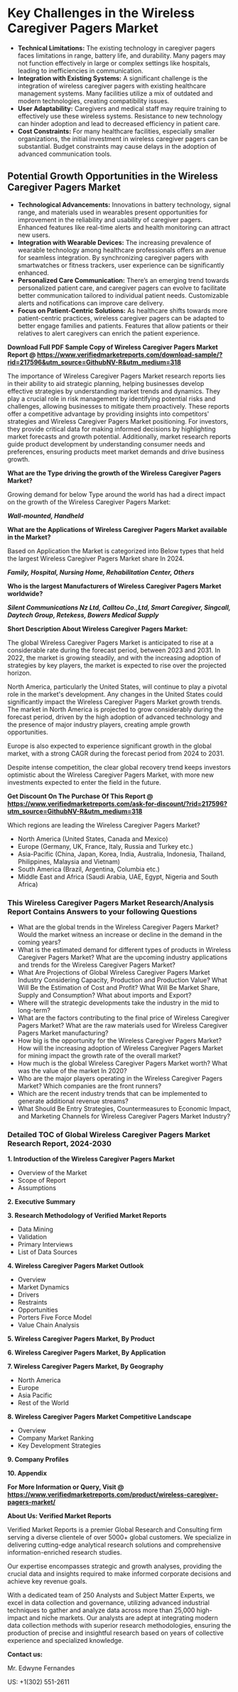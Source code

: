 <p class=""><h1>Key Challenges in the Wireless Caregiver Pagers Market</h1><ul>  <li>    <strong>Technical Limitations:</strong>    The existing technology in caregiver pagers faces limitations in range, battery life, and durability. Many pagers may not function effectively in large or complex settings like hospitals, leading to inefficiencies in communication.  </li>  <li>    <strong>Integration with Existing Systems:</strong>    A significant challenge is the integration of wireless caregiver pagers with existing healthcare management systems. Many facilities utilize a mix of outdated and modern technologies, creating compatibility issues.  </li>  <li>    <strong>User Adaptability:</strong>    Caregivers and medical staff may require training to effectively use these wireless systems. Resistance to new technology can hinder adoption and lead to decreased efficiency in patient care.  </li>  <li>    <strong>Cost Constraints:</strong>    For many healthcare facilities, especially smaller organizations, the initial investment in wireless caregiver pagers can be substantial. Budget constraints may cause delays in the adoption of advanced communication tools.  </li></ul><h2>Potential Growth Opportunities in the Wireless Caregiver Pagers Market</h1><ul>  <li>    <strong>Technological Advancements:</strong>    Innovations in battery technology, signal range, and materials used in wearables present opportunities for improvement in the reliability and usability of caregiver pagers. Enhanced features like real-time alerts and health monitoring can attract new users.  </li>  <li>    <strong>Integration with Wearable Devices:</strong>    The increasing prevalence of wearable technology among healthcare professionals offers an avenue for seamless integration. By synchronizing caregiver pagers with smartwatches or fitness trackers, user experience can be significantly enhanced.  </li>  <li>    <strong>Personalized Care Communication:</strong>    There’s an emerging trend towards personalized patient care, and caregiver pagers can evolve to facilitate better communication tailored to individual patient needs. Customizable alerts and notifications can improve care delivery.  </li>  <li>    <strong>Focus on Patient-Centric Solutions:</strong>    As healthcare shifts towards more patient-centric practices, wireless caregiver pagers can be adapted to better engage families and patients. Features that allow patients or their relatives to alert caregivers can enrich the patient experience.  </li></ul></p><p class=""><strong>Download Full PDF Sample Copy of Wireless Caregiver Pagers Market Report @ <a href="https://www.verifiedmarketreports.com/download-sample/?rid=217596&utm_source=GithubNV-R&utm_medium=318" target="_blank">https://www.verifiedmarketreports.com/download-sample/?rid=217596&utm_source=GithubNV-R&utm_medium=318</a></strong></p><p>The importance of&nbsp;Wireless Caregiver Pagers Market research reports lies in their ability to aid strategic planning, helping businesses develop effective strategies by understanding market trends and dynamics. They play a crucial role in risk management by identifying potential risks and challenges, allowing businesses to mitigate them proactively. These reports offer a competitive advantage by providing insights into competitors' strategies and Wireless Caregiver Pagers Market positioning. For investors, they provide critical data for making informed decisions by highlighting market forecasts and growth potential. Additionally, market research reports guide product development by understanding consumer needs and preferences, ensuring products meet market demands and drive business growth.</p><p><strong>What are the&nbsp;Type driving the growth of the Wireless Caregiver Pagers Market?</strong></p><p id="" class="">Growing demand for below Type around the world has had a direct impact on the growth of the Wireless Caregiver Pagers Market:</p><p class=""><em><strong>Wall-mounted, Handheld</strong></em></p><p class=""><strong>What are the&nbsp;Applications&nbsp;of Wireless Caregiver Pagers Market available in the Market?</strong></p><p id="" class="">Based on Application the Market is categorized into Below types that held the largest Wireless Caregiver Pagers Market share In 2024.</p><p class=""><em><strong>Family, Hospital, Nursing Home, Rehabilitation Center, Others</strong></em></p><p class=""><strong>Who is the largest Manufacturers of Wireless Caregiver Pagers Market worldwide?</strong></p><p><em><strong>Silent Communications Nz Ltd, Calltou Co.,Ltd, Smart Caregiver, Singcall, Daytech Group, Retekess, Bowers Medical Supply</strong></em></p><p id="" class=""><strong>Short Description About Wireless Caregiver Pagers Market:</strong></p><p>The global Wireless Caregiver Pagers Market is anticipated to rise at a considerable rate during the forecast period, between 2023 and 2031. In 2022, the market is growing steadily, and with the increasing adoption of strategies by key players, the market is expected to rise over the projected horizon.</p><p>North America, particularly the United States, will continue to play a pivotal role in the market's development. Any changes in the United States could significantly impact the Wireless Caregiver Pagers Market growth trends. The market in North America is projected to grow considerably during the forecast period, driven by the high adoption of advanced technology and the presence of major industry players, creating ample growth opportunities.</p><p>Europe is also expected to experience significant growth in the global market, with a strong CAGR during the forecast period from 2024 to 2031.</p><p>Despite intense competition, the clear global recovery trend keeps investors optimistic about the Wireless Caregiver Pagers Market, with more new investments expected to enter the field in the future.</p><p id="" class=""><strong>Get Discount On The Purchase Of This Report @ <a href="https://www.verifiedmarketreports.com/ask-for-discount/?rid=217596?utm_source=GithubNV-R&utm_medium=318" target="_blank">https://www.verifiedmarketreports.com/ask-for-discount/?rid=217596?utm_source=GithubNV-R&utm_medium=318</a></strong></p><p class="">Which regions are leading the Wireless Caregiver Pagers Market?</p><ul><li>North America (United States, Canada and Mexico)</li><li>Europe (Germany, UK, France, Italy, Russia and Turkey etc.)</li><li>Asia-Pacific (China, Japan, Korea, India, Australia, Indonesia, Thailand, Philippines, Malaysia and Vietnam)</li><li>South America (Brazil, Argentina, Columbia etc.)</li><li>Middle East and Africa (Saudi Arabia, UAE, Egypt, Nigeria and South Africa)</li></ul><h3 id="" class="">This Wireless Caregiver Pagers Market Research/Analysis Report Contains Answers to your following Questions</h3><ul><li>What are the global trends in the Wireless Caregiver Pagers Market? Would the market witness an increase or decline in the demand in the coming years?</li><li>What is the estimated demand for different types of products in Wireless Caregiver Pagers Market? What are the upcoming industry applications and trends for the Wireless Caregiver Pagers Market?</li><li>What Are Projections of Global Wireless Caregiver Pagers Market Industry Considering Capacity, Production and Production Value? What Will Be the Estimation of Cost and Profit? What Will Be Market Share, Supply and Consumption? What about imports and Export?</li><li>Where will the strategic developments take the industry in the mid to long-term?</li><li>What are the factors contributing to the final price of Wireless Caregiver Pagers Market? What are the raw materials used for Wireless Caregiver Pagers Market manufacturing?</li><li>How big is the opportunity for the Wireless Caregiver Pagers Market? How will the increasing adoption of Wireless Caregiver Pagers Market for mining impact the growth rate of the overall market?</li><li>How much is the global Wireless Caregiver Pagers Market worth? What was the value of the market In 2020?</li><li>Who are the major players operating in the Wireless Caregiver Pagers Market? Which companies are the front runners?</li><li>Which are the recent industry trends that can be implemented to generate additional revenue streams?</li><li>What Should Be Entry Strategies, Countermeasures to Economic Impact, and Marketing Channels for Wireless Caregiver Pagers Market Industry?</li></ul><h3 id="" class="">Detailed TOC of Global Wireless Caregiver Pagers Market Research Report, 2024-2030</h3><p id="" class=""><strong>1. Introduction of the Wireless Caregiver Pagers Market</strong></p><ul><li>Overview of the Market</li><li>Scope of Report</li><li>Assumptions</li></ul><p id="" class=""><strong>2. Executive Summary</strong></p><p id="" class=""><strong>3. Research Methodology of Verified Market Reports</strong></p><ul><li>Data Mining</li><li>Validation</li><li>Primary Interviews</li><li>List of Data Sources</li></ul><p id="" class=""><strong>4. Wireless Caregiver Pagers Market Outlook</strong></p><ul><li>Overview</li><li>Market Dynamics</li><li>Drivers</li><li>Restraints</li><li>Opportunities</li><li>Porters Five Force Model</li><li>Value Chain Analysis</li></ul><p id="" class=""><strong>5. Wireless Caregiver Pagers Market, By Product</strong></p><p id="" class=""><strong>6. Wireless Caregiver Pagers Market, By Application</strong></p><p id="" class=""><strong>7. Wireless Caregiver Pagers Market, By Geography</strong></p><ul><li>North America</li><li>Europe</li><li>Asia Pacific</li><li>Rest of the World</li></ul><p id="" class=""><strong>8. Wireless Caregiver Pagers Market Competitive Landscape</strong></p><ul><li>Overview</li><li>Company Market Ranking</li><li>Key Development Strategies</li></ul><p id="" class=""><strong>9. Company Profiles</strong></p><p id="" class=""><strong>10. Appendix</strong></p><p id="" class=""><strong>For More Information or Query, Visit @ <a href="https://www.verifiedmarketreports.com/product/wireless-caregiver-pagers-market/" target="_blank">https://www.verifiedmarketreports.com/product/wireless-caregiver-pagers-market/</a></strong></p><p id="" class=""><strong>About Us: Verified Market Reports</strong></p><p id="" class="">Verified Market Reports is a premier Global Research and Consulting firm serving a diverse clientele of over 5000+ global customers. We specialize in delivering cutting-edge analytical research solutions and comprehensive information-enriched research studies.</p><p id="" class="">Our expertise encompasses strategic and growth analyses, providing the crucial data and insights required to make informed corporate decisions and achieve key revenue goals.</p><p id="" class="">With a dedicated team of 250 Analysts and Subject Matter Experts, we excel in data collection and governance, utilizing advanced industrial techniques to gather and analyze data across more than 25,000 high-impact and niche markets. Our analysts are adept at integrating modern data collection methods with superior research methodologies, ensuring the production of precise and insightful research based on years of collective experience and specialized knowledge.</p><p id="" class=""><strong>Contact us:</strong></p><p id="" class="">Mr. Edwyne Fernandes</p><p id="" class="">US: +1(302) 551-2611</p>
